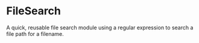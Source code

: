 # FileSearch
A quick, reusable file search module using a regular expression to search a file path for a filename.
